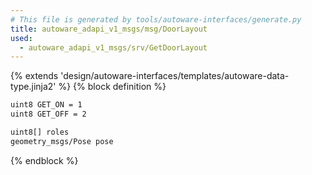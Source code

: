 ```yaml
---
# This file is generated by tools/autoware-interfaces/generate.py
title: autoware_adapi_v1_msgs/msg/DoorLayout
used:
  - autoware_adapi_v1_msgs/srv/GetDoorLayout
---
```


{% extends 'design/autoware-interfaces/templates/autoware-data-type.jinja2' %}
{% block definition %}

```txt
uint8 GET_ON = 1
uint8 GET_OFF = 2

uint8[] roles
geometry_msgs/Pose pose
```

{% endblock %}
